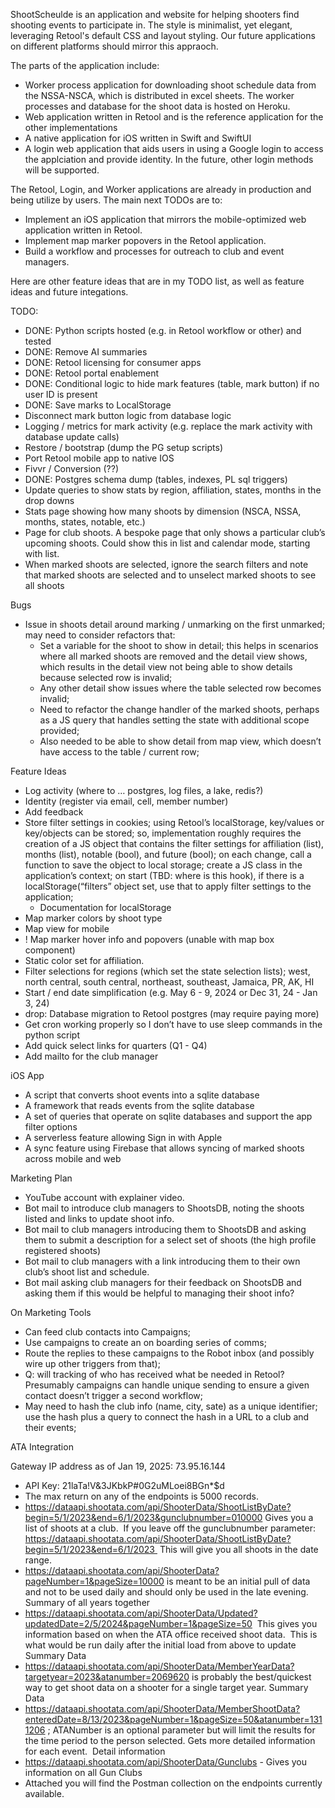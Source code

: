ShootScheulde is an application and website for helping shooters find shooting events to participate in. The style is minimalist, yet elegant, leveraging Retool's default CSS and layout styling. Our future applications on different platforms should mirror this appraoch.

The parts of the application include:

* Worker process application for downloading shoot schedule data from the NSSA-NSCA, which is distributed in excel sheets. The worker processes and database for the shoot data is hosted on Heroku.
* Web application written in Retool and is the reference application for the other implementations
* A native application for iOS written in Swift and SwiftUI
* A login web application that aids users in using a Google login to access the applciation and provide identity. In the future, other login methods will be supported.

The Retool, Login, and Worker applications are already in production and being utilize by users. The main next TODOs are to:

* Implement an iOS application that mirrors the mobile-optimized web application written in Retool.
* Implement map marker popovers in the Retool application.
* Build a workflow and processes for outreach to club and event managers. 

Here are other feature ideas that are in my TODO list, as well as feature ideas and future integations.


TODO:
- DONE: Python scripts hosted (e.g. in Retool workflow or other) and tested
- DONE: Remove AI summaries
- DONE: Retool licensing for consumer apps
- DONE: Retool portal enablement
- DONE: Conditional logic to hide mark features (table, mark button) if no user ID is present
- DONE: Save marks to LocalStorage
- Disconnect mark button logic from database logic
- Logging / metrics for mark activity (e.g. replace the mark activity with database update calls)
- Restore / bootstrap (dump the PG setup scripts)
- Port Retool mobile app to native IOS
- Fivvr / Conversion (??)
- DONE: Postgres schema dump (tables, indexes, PL sql triggers)
- Update queries to show stats by region, affiliation, states, months in the drop downs
- Stats page showing how many shoots by dimension (NSCA, NSSA, months, states, notable, etc.)
- Page for club shoots. A bespoke page that only shows a particular club’s upcoming shoots. Could show this in list and calendar mode, starting with list.
- When marked shoots are selected, ignore the search filters and note that marked shoots are selected and to unselect marked shoots to see all shoots

Bugs
- Issue in shoots detail around marking / unmarking on the first unmarked; may need to consider refactors that:
    - Set a variable for the shoot to show in detail; this helps in scenarios where all marked shoots are removed and the detail view shows, which results in the detail view not being able to show details because selected row is invalid;
    - Any other detail show issues where the table selected row becomes invalid;
    - Need to refactor the change handler of the marked shoots, perhaps as a JS query that handles setting the state with additional scope provided;
    - Also needed to be able to show detail from map view, which doesn’t have access to the table / current row;

Feature Ideas
- Log activity (where to … postgres, log files, a lake, redis?)
- Identity (register via email, cell, member number)
- Add feedback
- Store filter settings in cookies; using Retool’s localStorage, key/values or key/objects can be stored; so, implementation roughly requires the creation of a JS object that contains the filter settings for affiliation (list), months (list), notable (bool), and future (bool); on each change, call a function to save the object to local storage; create a JS class in the application’s context; on start (TBD: where is this hook), if there is a localStorage(“filters” object set, use that to apply filter settings to the application;
    - Documentation for localStorage
- Map marker colors by shoot type
- Map view for mobile
- ! Map marker hover info and popovers (unable with map box component)
- Static color set for affiliation.
- Filter selections for regions (which set the state selection lists); west, north central, south central, northeast, southeast, Jamaica, PR, AK, HI
- Start / end date simplification (e.g. May 6 - 9, 2024 or Dec 31, 24 - Jan 3, 24)
- drop: Database migration to Retool postgres (may require paying more)
- Get cron working properly so I don’t have to use sleep commands in the python script
- Add quick select links for quarters (Q1 - Q4)
- Add mailto for the club manager

iOS App
- A script that converts shoot events into a sqlite database
- A framework that reads events from the sqlite database
- A set of queries that operate on sqlite databases and support the app filter options
- A serverless feature allowing Sign in with Apple 
- A sync feature using Firebase that allows syncing of marked shoots across mobile and web

Marketing Plan
- YouTube account with explainer video.
- Bot mail to introduce club managers to ShootsDB, noting the shoots listed and links to update shoot info.
- Bot mail to club managers introducing them to ShootsDB and asking them to submit a description for a select set of shoots (the high profile registered shoots)
- Bot mail to club managers with a link introducing them to their own club’s shoot list and schedule.
- Bot mail asking club managers for their feedback on ShootsDB and asking them if this would be helpful to managing their shoot info?

On Marketing Tools
- Can feed club contacts into Campaigns;
- Use campaigns to create an on boarding series of comms;
- Route the replies to these campaigns to the Robot inbox (and possibly wire up other triggers from that);
- Q: will tracking of who has received what be needed in Retool? Presumably campaigns can handle unique sending to ensure a given contact doesn’t trigger a second workflow;
- May need to hash the club info (name, city, sate) as a unique identifier; use the hash plus a query to connect the hash in a URL to a club and their events;

ATA Integration 

Gateway IP address as of Jan 19, 2025: 73.95.16.144

- API Key: 21laTa!V&3JKbkP#0G2uMLoei8BGn*$d
- The max return on any of the endpoints is 5000 records.  
- https://dataapi.shootata.com/api/ShooterData/ShootListByDate?begin=5/1/2023&end=6/1/2023&gunclubnumber=010000  Gives you a list of shoots at a club.  If you leave off the gunclubnumber parameter: https://dataapi.shootata.com/api/ShooterData/ShootListByDate?begin=5/1/2023&end=6/1/2023  This will give you all shoots in the date range.
- https://dataapi.shootata.com/api/ShooterData?pageNumber=1&pageSize=10000  is meant to be an initial pull of data and not to be used daily and should only be used in the late evening. Summary of all years together
- https://dataapi.shootata.com/api/ShooterData/Updated?updatedDate=2/5/2024&pageNumber=1&pageSize=50  This gives you information based on when the ATA office received shoot data.  This is what would be run daily after the initial load from above to update Summary Data
- https://dataapi.shootata.com/api/ShooterData/MemberYearData?targetyear=2023&atanumber=2069620 is probably the best/quickest way to get shoot data on a shooter for a single target year.  Summary Data
- https://dataapi.shootata.com/api/ShooterData/MemberShootData?enteredDate=8/13/2023&pageNumber=1&pageSize=50&atanumber=1311206 ; ATANumber is an optional parameter but will limit the results for the time period to the person selected. Gets more detailed information for each event.  Detail information
- https://dataapi.shootata.com/api/ShooterData/Gunclubs - Gives you information on all Gun Clubs
- Attached you will find the Postman collection on the endpoints currently available.
